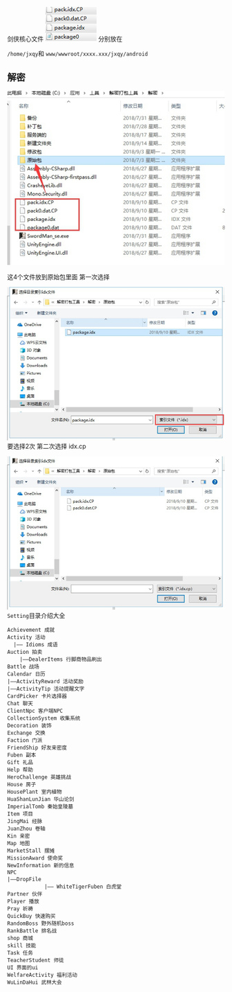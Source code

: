 剑侠核心文件
![](./_image/K$1OB6(Q_}Z4$]B{4@)0WQK.png)
分别放在

`/home/jxqy`和 `www/wwwroot/xxxx.xxx/jxqy/android`


## 解密

![](./_image/2018-09-14-09-55-59.jpg)

这4个文件放到原始包里面
第一次选择

![](./_image/2018-09-14-09-58-13.jpg)
要选择2次
第二次选择 idx.cp

![](./_image/2018-09-14-10-00-16.jpg)
`Setting`目录介绍大全
```
Achievement 成就
Activity 活动
  |—— Idioms 成语
Auction 拍卖
    |——DealerItems 行脚商物品刷出
Battle 战场
Calendar 日历
|——ActivityReward 活动奖励
|——ActivityTip 活动提醒文字
CardPicker 卡片选择器
Chat 聊天
ClientNpc 客户端NPC
CollectionSystem 收集系统
Decoration 装饰
Exchange 交换
Faction 门派 
FriendShip 好友亲密度
Fuben 副本
Gift 礼品
Help 帮助
HeroChallenge 英雄挑战
House 房子
HousePlant 室内植物
HuaShanLunJian 华山论剑
ImperialTomb 秦始皇陵墓
Item 项目
JingMai 经脉
JuanZhou 卷轴
Kin 亲密
Map 地图
MarketStall 摆摊
MissionAward 使命奖
NewInformation 新的信息
NPC
|——DropFile
            |—— WhiteTigerFuben 白虎堂
Partner 伙伴
Player 播放
Pray 祈祷
QuickBuy 快速购买
RandomBoss 野外随机boss
RankBattle 排名战
shop 商城
skill 技能
Task 任务
TeacherStudent 师徒
UI 界面的ui
WelfareActivity 福利活动
WuLinDaHui 武林大会
```